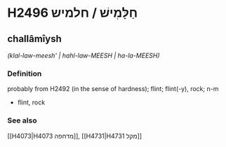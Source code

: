# H2496 חַלָּמִישׁ / חלמיש

## challâmîysh

_(klal-law-meesh' | hahl-law-MEESH | ha-la-MEESH)_

### Definition

probably from H2492 (in the sense of hardness); flint; flint(-y), rock; n-m

- flint, rock

### See also

[[H4073|H4073 מדחפה]], [[H4731|H4731 מקל]]
